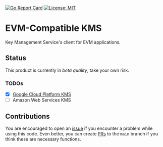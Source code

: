 [![Go Report Card](https://goreportcard.com/badge/github.com/LampardNguyen234/evm-kms)](https://goreportcard.com/report/github.com/LampardNguyen234/evm-kms)
[![License: MIT](https://img.shields.io/badge/License-MIT-yellow.svg)](https://github.com/LampardNguyen234/evm-kms/blob/main/LICENSE)

# EVM-Compatible KMS
Key Management Service's client for EVM applications.

## Status
This product is currently in _beta quality_, take your own risk. 

### TODOs
- [X] [Google Cloud Platform KMS](./gcpkms/README.md)
- [ ] Amazon Web Services KMS

## Contributions
You are encouraged to open an [issue](https://github.com/LampardNguyen234/evm-kms/issues/new) if you encounter a problem
while using this code. Even better, you can create [PRs](https://github.com/LampardNguyen234/evm-kms/compare) to the
`main` branch if you think these are necessary functions. 
